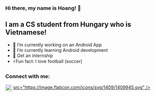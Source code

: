 ### Hi there, my name is Hoang! 👋

## I am a CS student from Hungary who is Vietnamese!

- 🔭 I’m currently working on an Android App
- 🌱 I’m currently learning Android development
- 🥅 Get an internship
- :zap:Fun fact: I love football (soccer)

### Connect with me:

[<img align="left" alt="Linkedin" width="22px"> src="https://image.flaticon.com/icons/svg/1409/1409945.svg" />][linkedin]


[linkedin]: https://www.linkedin.com/in/hoangml/

